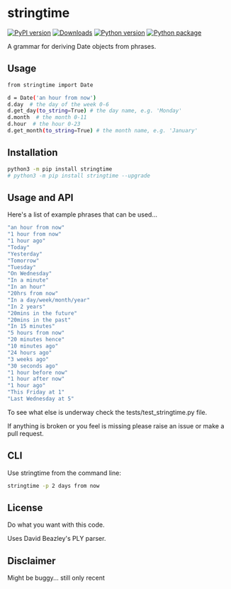 # stringtime

[![PyPI version](https://badge.fury.io/py/stringtime.svg)](https://badge.fury.io/py/stringtime.svg)
[![Downloads](https://pepy.tech/badge/stringtime)](https://pepy.tech/project/stringtime)
[![Python version](https://img.shields.io/pypi/pyversions/stringtime.svg?style=flat)](https://img.shields.io/pypi/pyversions/stringtime.svg?style=flat)
[![Python package](https://github.com/byteface/stringtime/actions/workflows/python-package.yml/badge.svg?branch=master)](https://github.com/byteface/stringtime/actions/workflows/python-package.yml)

A grammar for deriving Date objects from phrases.

## Usage

```bash
from stringtime import Date

d = Date('an hour from now')
d.day  # the day of the week 0-6
d.get_day(to_string=True) # the day name, e.g. 'Monday'
d.month  # the month 0-11
d.hour  # the hour 0-23
d.get_month(to_string=True) # the month name, e.g. 'January'
```

## Installation

```bash
python3 -m pip install stringtime
# python3 -m pip install stringtime --upgrade
```

## Usage and API

Here's a list of example phrases that can be used...

```bash
"an hour from now"
"1 hour from now"
"1 hour ago"
"Today"
"Yesterday"
"Tomorrow"
"Tuesday"
"On Wednesday"
"In a minute"
"In an hour"
"20hrs from now"
"In a day/week/month/year"
"In 2 years"
"20mins in the future"
"20mins in the past"
"In 15 minutes"
"5 hours from now"
"20 minutes hence"
"10 minutes ago"
"24 hours ago"
"3 weeks ago"
"30 seconds ago"
"1 hour before now"
"1 hour after now"
"1 hour ago"
"This Friday at 1"
"Last Wednesday at 5"
```

To see what else is underway check the tests/test_stringtime.py file.

If anything is broken or you feel is missing please raise an issue or make a pull request.

## CLI

Use stringtime from the command line:

```bash
stringtime -p 2 days from now
```

## License

Do what you want with this code.

Uses David Beazley's PLY parser.

## Disclaimer

Might be buggy... still only recent
